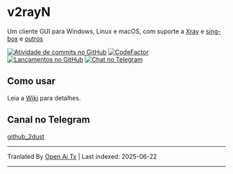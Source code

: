 # v2rayN

Um cliente GUI para Windows, Linux e macOS, com suporte a [Xray](https://github.com/XTLS/Xray-core)
e [sing-box](https://github.com/SagerNet/sing-box)
e [outros](https://github.com/2dust/v2rayN/wiki/List-of-supported-cores)

[![Atividade de commits no GitHub](https://img.shields.io/github/commit-activity/m/2dust/v2rayN)](https://github.com/2dust/v2rayN/commits/master)
[![CodeFactor](https://www.codefactor.io/repository/github/2dust/v2rayn/badge)](https://www.codefactor.io/repository/github/2dust/v2rayn)
[![Lançamentos no GitHub](https://img.shields.io/github/downloads/2dust/v2rayN/latest/total?logo=github)](https://github.com/2dust/v2rayN/releases)
[![Chat no Telegram](https://img.shields.io/badge/Chat%20on-Telegram-brightgreen.svg)](https://t.me/v2rayn)

## Como usar

Leia a [Wiki](https://github.com/2dust/v2rayN/wiki) para detalhes.

## Canal no Telegram

[github_2dust](https://t.me/github_2dust)

---

Tranlated By [Open Ai Tx](https://github.com/OpenAiTx/OpenAiTx) | Last indexed: 2025-06-22

---